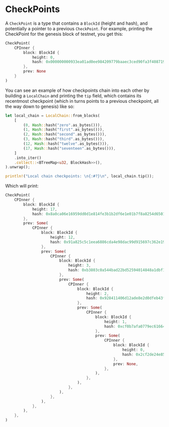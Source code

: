 # CheckPoints

A `CheckPoint` is a type that contains a `BlockId` (height and hash), and potentially a pointer to a previous `CheckPoint`. For example, printing the CheckPoint for the genesis block of testnet, you get this:

```rust
CheckPoint(
    CPInner { 
        block: BlockId {
            height: 0,
            hash: 0x000000000933ea01ad0ee984209779baaec3ced90fa3f408719526f8d77f4943
        },
        prev: None 
    }
)
```

You can see an example of how checkpoints chain into each other by building a `LocalChain` and printing the `tip` field, which contains its recentmost checkpoint (which in turns points to a previous checkpoint, all the way down to genesis) like so:

```rust
let local_chain = LocalChain::from_blocks(
    [
        (0, Hash::hash("zero".as_bytes())),
        (1, Hash::hash("first".as_bytes())),
        (2, Hash::hash("second".as_bytes())),
        (3, Hash::hash("third".as_bytes())),
        (12, Hash::hash("twelve".as_bytes())),
        (17, Hash::hash("seventeen".as_bytes())),
    ]
    .into_iter()
    .collect::<BTreeMap<u32, BlockHash>>(),
).unwrap();

println!("Local chain checkpoints: \n{:#?}\n", local_chain.tip());
```

Which will print:
```rust
CheckPoint(
    CPInner {
        block: BlockId {
            height: 17,
            hash: 0x8a0ca06e16959dd0d1e814fe3b1b2df6e1e01b7f8a8254d6501f765d7abca794,
        },
        prev: Some(
            CPInner {
                block: BlockId {
                    height: 12,
                    hash: 0x91a825c5c1eea6886cda4e98dac99d915697c362e19a2920d5a242e9b4fc5922,
                },
                prev: Some(
                    CPInner {
                        block: BlockId {
                            height: 3,
                            hash: 0xb3803c0a544bad22bd52594014848a1dbf1a6308b69a4dbbb00306f9d9f3cb96,
                        },
                        prev: Some(
                            CPInner {
                                block: BlockId {
                                    height: 2,
                                    hash: 0x928411406d12ade8e2d0dfeb43f2d165923595cb68d89561c2ae7fc6b935840b,
                                },
                                prev: Some(
                                    CPInner {
                                        block: BlockId {
                                            height: 1,
                                            hash: 0xcf0b7afa0779ec616649ecada0e3711b2acee4e5631289ef615b167cb0ac9f4b,
                                        },
                                        prev: Some(
                                            CPInner {
                                                block: BlockId {
                                                    height: 0,
                                                    hash: 0x2cf2de24e85d6179e06f842e74accef3bfa8a3fe0e194fafa30045c9a9187c92,
                                                },
                                                prev: None,
                                            },
                                        ),
                                    },
                                ),
                            },
                        ),
                    },
                ),
            },
        ),
    },
)
```